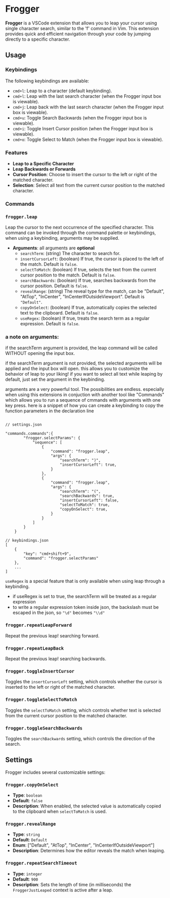 # Frogger

**Frogger** is a VSCode extension that allows you to leap your cursor using single character search, similar to the 'f' command in Vim. This extension provides quick and efficient navigation through your code by jumping directly to a specific character.



## Usage

### Keybindings

The following keybindings are available:

- `cmd+l`: Leap to a character (default keybinding).
- `cmd+l`: Leap with the last search character (when the Frogger input box is viewable).
- `cmd+j`: Leap back with the last search character (when the Frogger input box is viewable).
- `cmd+u`: Toggle Search Backwards (when the Frogger input box is viewable).
- `cmd+i`: Toggle Insert Cursor position (when the Frogger input box is viewable).
- `cmd+o`: Toggle Select to Match (when the Frogger input box is viewable).

### Features

- **Leap to a Specific Character**
- **Leap Backwards or Forwards**
- **Cursor Position**: Choose to insert the cursor to the left or right of the matched character.
- **Selection**: Select all text from the current cursor position to the matched character.

### Commands

### `frogger.leap`

Leap the cursor to the next occurrence of the specified character. This command can be invoked through the command palette or keybindings, when using a keybinding, arguments may be supplied.

- **Arguments**:
all arguments are **optional**
  - `searchTerm`: (string) The character to search for.
  - `insertCursorLeft`: (boolean) If true, the cursor is placed to the left of the match. Default is `false`.
  - `selectToMatch`: (boolean) If true, selects the text from the current cursor position to the match. Default is `false`.
  - `searchBackwards`: (boolean) If true, searches backwards from the cursor position. Default is `false`.
  - `revealRange`: (string) The reveal type for the match, can be "Default", "AtTop", "InCenter", "InCenterIfOutsideViewport". Default is `"Default"`.
  - `copyOnSelect`: (boolean) If true, automatically copies the selected text to the clipboard. Default is `false`.
  - `useRegex`: (boolean) If true, treats the search term as a regular expression. Default is `false`.

### a note on arguments:


if the searchTerm argument is provided, the leap command will be called WITHOUT opening the input box.

if the searchTerm argument is not provided, the selected arguments will be applied and the input box will open.
this allows you to customize the behavior of leap to your liking! if you want to select all text while leaping by default, just set the argument in the keybinding.

arguments are a very powerful tool. The possibilities are endless. especially when using this extensions in conjuction with another tool like "Commands" which allows you to run a sequence of cmmands with arguments with one key press.
here is a snippet of how you can create a keybinding to copy the function parameters in the declaration line

```

// settings.json

"commands.commands":{
        "frogger.selectParams": {
            "sequence": [
                {
                    "command": "frogger.leap",
                    "args": {
                        "searchTerm": ")",
                        "insertCursorLeft": true,
                    }
                },
                {
                    "command": "frogger.leap",
                    "args": {
                        "searchTerm": "(",
                        "searchBackwards": true,
                        "insertCursorLeft": false,
                        "selectToMatch": true,
                        "copyOnSelect": true,
                    }
                }
            ]
        }
    }

// keybindings.json
[
    {
        "key": "cmd+shift+9",
        "command": "frogger.selectParams"
    },
    ...
]
```

`useRegex` is a special feature that is only available when using leap through a keybinding.
- if useRegex is set to true, the searchTerm will be treated as a regular expression
- to write a regular expression token inside json, the backslash must be escaped in the json, so `"\d"` becomes `"\\d"`


### `frogger.repeatLeapForward`

Repeat the previous leap! searching forward.

### `frogger.repeatLeapBack`

Repeat the previous leap! searching backwards.

### `frogger.toggleInsertCursor`

Toggles the `insertCursorLeft` setting, which controls whether the cursor is inserted to the left or right of the matched character.

### `frogger.toggleSelectToMatch`

Toggles the `selectToMatch` setting, which controls whether text is selected from the current cursor position to the matched character.

### `frogger.toggleSearchBackwards`

Toggles the `searchBackwards` setting, which controls the direction of the search.

## Settings

Frogger includes several customizable settings:

### `frogger.copyOnSelect`
- **Type**: `boolean`
- **Default**: `false`
- **Description**: When enabled, the selected value is automatically copied to the clipboard when `selectToMatch` is used.

### `frogger.revealRange`
- **Type**: `string`
- **Default**: `Default`
- **Enum**: ["Default", "AtTop", "InCenter", "InCenterIfOutsideViewport"]
- **Description**: Determines how the editor reveals the match when leaping.

### `frogger.repeatSearchTimeout`
- **Type**: `integer`
- **Default**: `900`
- **Description**: Sets the length of time (in milliseconds) the `FroggerJustLeaped` context is active after a leap.
